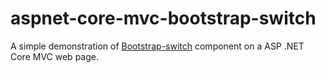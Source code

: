 # aspnet-core-mvc-bootstrap-switch

A simple demonstration of [Bootstrap-switch](https://bttstrp.github.io/bootstrap-switch/) component on a ASP .NET Core MVC web page.

